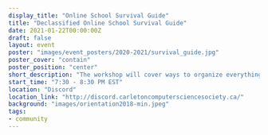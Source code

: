 ```yaml
---
display_title: "Online School Survival Guide"
title: "Declassified Online School Survival Guide"
date: 2021-01-22T00:00:00Z
draft: false
layout: event
poster: "images/event_posters/2020-2021/survival_guide.jpg"
poster_cover: "contain"
poster_position: "center"
short_description: "The workshop will cover ways to organize everything from your semester to daily life, all with the goal of maintaining a solid work/life balance so you can get the grades AND the sleep you need."
start_time: "7:30 - 8:30 PM EST"
location: "Discord"
location_link: "http://discord.carletoncomputersciencesociety.ca/"
background: "images/orientation2018-min.jpeg"
tags:
- community
---
```

